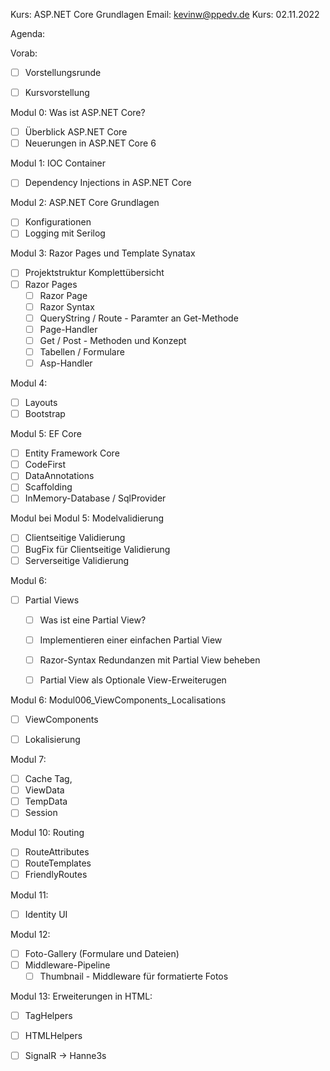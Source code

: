 Kurs:       ASP.NET Core Grundlagen
Email:      kevinw@ppedv.de
Kurs:       02.11.2022


Agenda: 

Vorab:
- [ ] Vorstellungsrunde
- [ ] Kursvorstellung


Modul 0: Was ist ASP.NET Core?
- [ ] Überblick ASP.NET Core
- [ ] Neuerungen in ASP.NET Core 6

Modul 1: IOC Container
- [ ] Dependency Injections in ASP.NET Core

Modul 2: ASP.NET Core Grundlagen
- [ ] Konfigurationen
- [ ] Logging mit Serilog

Modul 3: Razor Pages und Template Synatax
- [ ] Projektstruktur Komplettübersicht
- [ ] Razor Pages 
    - [ ] Razor Page
    - [ ] Razor Syntax
    - [ ] QueryString / Route - Paramter an Get-Methode
    - [ ] Page-Handler 
    - [ ] Get / Post - Methoden und Konzept
    - [ ] Tabellen / Formulare
    - [ ] Asp-Handler
    
Modul 4: 
- [ ] Layouts
- [ ] Bootstrap

Modul 5: EF Core
- [ ] Entity Framework Core
- [ ] CodeFirst
- [ ] DataAnnotations
- [ ] Scaffolding
- [ ] InMemory-Database / SqlProvider

Modul bei Modul 5: Modelvalidierung
- [ ]  Clientseitige Validierung
- [ ]  BugFix für Clientseitige Validierung
- [ ]  Serverseitige Validierung

Modul 6: 
- [ ] Partial Views
    - [ ] Was ist eine Partial View?
    - [ ] Implementieren einer einfachen Partial View
    - [ ] Razor-Syntax Redundanzen mit Partial View beheben 
    - [ ] Partial View als Optionale View-Erweiterugen 


Modul 6:  Modul006_ViewComponents_Localisations
- [ ] ViewComponents
- [ ] Lokalisierung 


Modul 7:
- [ ] Cache Tag,
- [ ] ViewData
- [ ] TempData
- [ ] Session

Modul 10: Routing
- [ ] RouteAttributes
- [ ] RouteTemplates
- [ ] FriendlyRoutes
  
Modul 11: 
- [ ] Identity UI 

Modul 12:
- [ ] Foto-Gallery (Formulare und Dateien)
- [ ] Middleware-Pipeline
    - [ ] Thumbnail - Middleware für formatierte Fotos

Modul 13: Erweiterungen in HTML:
- [ ] TagHelpers
- [ ] HTMLHelpers
- [ ] SignalR -> Hanne3s














